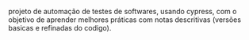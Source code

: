 projeto de automação de testes de softwares, usando cypress, com o objetivo de aprender melhores práticas com notas descritivas (versões basicas e refinadas do codigo). 